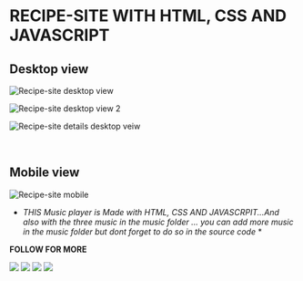 # RECIPE-SITE WITH HTML, CSS AND JAVASCRIPT

## Desktop view

![Recipe-site desktop view](https://user-images.githubusercontent.com/84742051/146639154-f6317f4c-5f58-42e7-988e-96b19acf6acb.PNG)

![Recipe-site desktop view 2](https://user-images.githubusercontent.com/84742051/146639155-3f40b033-607c-4135-91af-430544d2af96.PNG)

![Recipe-site details desktop veiw](https://user-images.githubusercontent.com/84742051/146639150-1eeb0d9f-3d95-4597-b4cb-462bb7fe7643.PNG)

<br>

## Mobile view

![Recipe-site mobile](https://user-images.githubusercontent.com/84742051/146639153-5d7fdea8-f4fa-44f0-94e5-559dd46ff06b.PNG)

- _THIS Music player is Made with HTML, CSS AND JAVASCRPIT...And also with the three music in the music folder ... you can add more music in the music folder but dont forget to do so in the source code_ \*

**FOLLOW FOR MORE**

<p align="left">
<a href = "https://www.facebook.com/zumatekAcademy/"><img src="https://img.icons8.com/color/48/000000/facebook.png"/></a>
<a href = "https://twitter.com/ozumahe?s=09"><img src="https://img.icons8.com/fluent/48/000000/twitter.png"/></a>
<a href = "https://instagram.com/zuma_tek?utm_medium=copy_link"><img src="https://img.icons8.com/fluent/48/000000/instagram-new.png"/></a>
<a href = "https://www.youtube.com/channel/UCvPoeihvp12qf8wauTXEcaA"><img src="https://img.icons8.com/color/48/000000/youtube-play.png"/></a>
</p>
